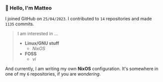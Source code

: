 ### 👋 Hello, I'm Matteo

I joined GitHub on `25/04/2023`.
I contributed to `14` repositories and made `1135` commits.

> I am interested in ...
> 
> - **Linux/GNU stuff**
>     - *NixOS*
> - **FOSS**
>   - *vi*

And currently, I am writing my own **NixOS** configuration. It's somewhere in one of my `6` repositories, if you are *wondering*.
